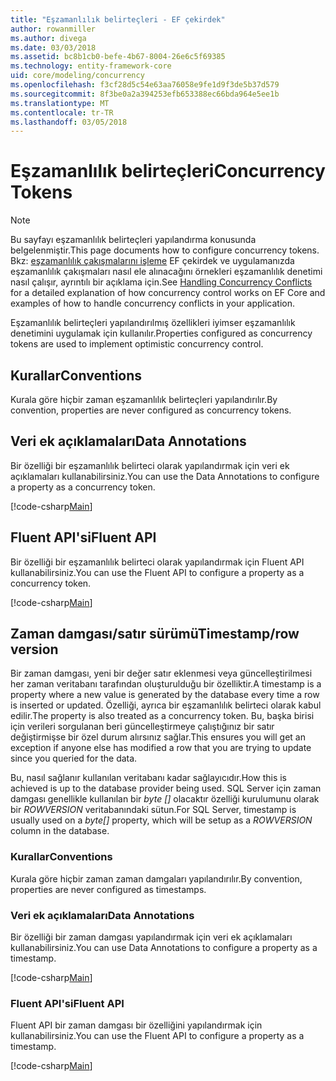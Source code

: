 ```yaml
---
title: "Eşzamanlılık belirteçleri - EF çekirdek"
author: rowanmiller
ms.author: divega
ms.date: 03/03/2018
ms.assetid: bc8b1cb0-befe-4b67-8004-26e6c5f69385
ms.technology: entity-framework-core
uid: core/modeling/concurrency
ms.openlocfilehash: f3cf28d5c54e63aa76058e9fe1d9f3de5b37d579
ms.sourcegitcommit: 8f3be0a2a394253efb653388ec66bda964e5ee1b
ms.translationtype: MT
ms.contentlocale: tr-TR
ms.lasthandoff: 03/05/2018
---
```

# <a name="concurrency-tokens"></a><span data-ttu-id="9afad-102">Eşzamanlılık belirteçleri</span><span class="sxs-lookup"><span data-stu-id="9afad-102">Concurrency Tokens</span></span>

> [!NOTE]
> <span data-ttu-id="9afad-103">Bu sayfayı eşzamanlılık belirteçleri yapılandırma konusunda belgelenmiştir.</span><span class="sxs-lookup"><span data-stu-id="9afad-103">This page documents how to configure concurrency tokens.</span></span> <span data-ttu-id="9afad-104">Bkz: [eşzamanlılık çakışmalarını işleme](../saving/concurrency.md) EF çekirdek ve uygulamanızda eşzamanlılık çakışmaları nasıl ele alınacağını örnekleri eşzamanlılık denetimi nasıl çalışır, ayrıntılı bir açıklama için.</span><span class="sxs-lookup"><span data-stu-id="9afad-104">See [Handling Concurrency Conflicts](../saving/concurrency.md) for a detailed explanation of how concurrency control works on EF Core and examples of how to handle concurrency conflicts in your application.</span></span>

<span data-ttu-id="9afad-105">Eşzamanlılık belirteçleri yapılandırılmış özellikleri iyimser eşzamanlılık denetimini uygulamak için kullanılır.</span><span class="sxs-lookup"><span data-stu-id="9afad-105">Properties configured as concurrency tokens are used to implement optimistic concurrency control.</span></span>

## <a name="conventions"></a><span data-ttu-id="9afad-106">Kurallar</span><span class="sxs-lookup"><span data-stu-id="9afad-106">Conventions</span></span>

<span data-ttu-id="9afad-107">Kurala göre hiçbir zaman eşzamanlılık belirteçleri yapılandırılır.</span><span class="sxs-lookup"><span data-stu-id="9afad-107">By convention, properties are never configured as concurrency tokens.</span></span>

## <a name="data-annotations"></a><span data-ttu-id="9afad-108">Veri ek açıklamaları</span><span class="sxs-lookup"><span data-stu-id="9afad-108">Data Annotations</span></span>

<span data-ttu-id="9afad-109">Bir özelliği bir eşzamanlılık belirteci olarak yapılandırmak için veri ek açıklamaları kullanabilirsiniz.</span><span class="sxs-lookup"><span data-stu-id="9afad-109">You can use the Data Annotations to configure a property as a concurrency token.</span></span>

[!code-csharp[Main](../../../samples/core/Modeling/DataAnnotations/Samples/Concurrency.cs#ConfigureConcurrencyAnnotations)]

## <a name="fluent-api"></a><span data-ttu-id="9afad-110">Fluent API'si</span><span class="sxs-lookup"><span data-stu-id="9afad-110">Fluent API</span></span>

<span data-ttu-id="9afad-111">Bir özelliği bir eşzamanlılık belirteci olarak yapılandırmak için Fluent API kullanabilirsiniz.</span><span class="sxs-lookup"><span data-stu-id="9afad-111">You can use the Fluent API to configure a property as a concurrency token.</span></span>

[!code-csharp[Main](../../../samples/core/Modeling/FluentAPI/Samples/Concurrency.cs#ConfigureConcurrencyFluent)]

## <a name="timestamprow-version"></a><span data-ttu-id="9afad-112">Zaman damgası/satır sürümü</span><span class="sxs-lookup"><span data-stu-id="9afad-112">Timestamp/row version</span></span>

<span data-ttu-id="9afad-113">Bir zaman damgası, yeni bir değer satır eklenmesi veya güncelleştirilmesi her zaman veritabanı tarafından oluşturulduğu bir özelliktir.</span><span class="sxs-lookup"><span data-stu-id="9afad-113">A timestamp is a property where a new value is generated by the database every time a row is inserted or updated.</span></span> <span data-ttu-id="9afad-114">Özelliği, ayrıca bir eşzamanlılık belirteci olarak kabul edilir.</span><span class="sxs-lookup"><span data-stu-id="9afad-114">The property is also treated as a concurrency token.</span></span> <span data-ttu-id="9afad-115">Bu, başka birisi için verileri sorgulanan beri güncelleştirmeye çalıştığınız bir satır değiştirmişse bir özel durum alırsınız sağlar.</span><span class="sxs-lookup"><span data-stu-id="9afad-115">This ensures you will get an exception if anyone else has modified a row that you are trying to update since you queried for the data.</span></span>

<span data-ttu-id="9afad-116">Bu, nasıl sağlanır kullanılan veritabanı kadar sağlayıcıdır.</span><span class="sxs-lookup"><span data-stu-id="9afad-116">How this is achieved is up to the database provider being used.</span></span> <span data-ttu-id="9afad-117">SQL Server için zaman damgası genellikle kullanılan bir *byte []* olacaktır özelliği kurulumunu olarak bir *ROWVERSION* veritabanındaki sütun.</span><span class="sxs-lookup"><span data-stu-id="9afad-117">For SQL Server, timestamp is usually used on a *byte[]* property, which will be setup as a *ROWVERSION* column in the database.</span></span>

### <a name="conventions"></a><span data-ttu-id="9afad-118">Kurallar</span><span class="sxs-lookup"><span data-stu-id="9afad-118">Conventions</span></span>

<span data-ttu-id="9afad-119">Kurala göre hiçbir zaman zaman damgaları yapılandırılır.</span><span class="sxs-lookup"><span data-stu-id="9afad-119">By convention, properties are never configured as timestamps.</span></span>

### <a name="data-annotations"></a><span data-ttu-id="9afad-120">Veri ek açıklamaları</span><span class="sxs-lookup"><span data-stu-id="9afad-120">Data Annotations</span></span>

<span data-ttu-id="9afad-121">Bir özelliği bir zaman damgası yapılandırmak için veri ek açıklamaları kullanabilirsiniz.</span><span class="sxs-lookup"><span data-stu-id="9afad-121">You can use Data Annotations to configure a property as a timestamp.</span></span>

[!code-csharp[Main](../../../samples/core/Modeling/DataAnnotations/Samples/Timestamp.cs#ConfigureTimestampAnnotations)]

### <a name="fluent-api"></a><span data-ttu-id="9afad-122">Fluent API'si</span><span class="sxs-lookup"><span data-stu-id="9afad-122">Fluent API</span></span>

<span data-ttu-id="9afad-123">Fluent API bir zaman damgası bir özelliğini yapılandırmak için kullanabilirsiniz.</span><span class="sxs-lookup"><span data-stu-id="9afad-123">You can use the Fluent API to configure a property as a timestamp.</span></span>

[!code-csharp[Main](../../../samples/core/Modeling/FluentAPI/Samples/Timestamp.cs#ConfigureTimestampFluent)]
